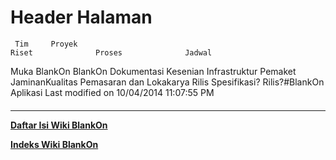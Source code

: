 # Header Halaman
     Tim     Proyek                                                                       Riset              Proses              Jadwal
Muka BlankOn BlankOn Dokumentasi Kesenian Infrastruktur Pemaket JaminanKualitas Pemasaran dan      Lokakarya Rilis  Spesifikasi? Rilis? ​#BlankOn
                                                                                          Aplikasi
Last modified on 10/04/2014 11:07:55 PM
#### 


---
[**Daftar Isi Wiki BlankOn**](/DaftarIsi/README.md)
 
[**Indeks Wiki BlankOn**](/Indeks.md)


